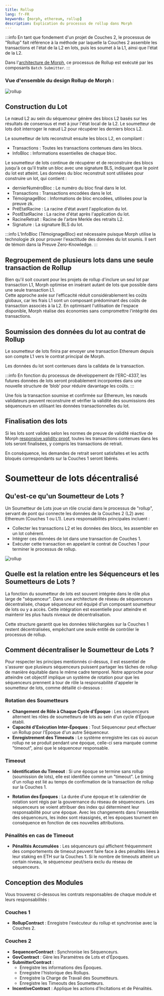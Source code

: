 ```yaml
---
title: Rollup
lang: fr-FR
keywords: [morph, ethereum, rollup]
description: Explication du processus de rollup dans Morph
---
```


:::info
En tant que fondement d'un projet de Couches 2, le processus de "Rollup" fait référence à la méthode par laquelle la Couches 2 assemble les transactions et l'état de la L2 en lots, puis les soumet à la L1, ainsi que l'état de la L2.

Dans l'[architecture de Morph](../2-morph-modular-design.md), ce processus de Rollup est exécuté par les composants ```Batch Submitter```.
:::

### Vue d'ensemble du design Rollup de Morph :

![rollup](../../../assets/docs/protocol/general/rollup/rollup.png)

## Construction du Lot

Le nœud L2 au sein du séquenceur génère des blocs L2 basés sur les résultats de consensus et met à jour l'état local de la L2. Le soumetteur de lots doit interroger le nœud L2 pour récupérer les derniers blocs L2.

Le soumetteur de lots reconstruit ensuite les blocs L2, en compilant :

- Transactions : Toutes les transactions contenues dans les blocs.
- InfoBloc : Informations essentielles de chaque bloc.

Le soumetteur de lots continue de récupérer et de reconstruire des blocs jusqu'à ce qu'il traite un bloc avec une signature BLS, indiquant que le point du lot est atteint. Les données du bloc reconstruit sont utilisées pour construire un lot, qui contient :

- dernierNuméroBloc : Le numéro du bloc final dans le lot.
- Transactions : Transactions encodées dans le lot.
- TémoignageBloc : Informations de bloc encodées, utilisées pour la preuve zk.
- PréEtatRacine : La racine d'état avant l'application du lot.
- PostEtatRacine : La racine d'état après l'application du lot.
- RacineRetrait : Racine de l'arbre Merkle des retraits L2.
- Signature : La signature BLS du lot.

:::info
L'InfoBloc (TémoignageBloc) est nécessaire puisque Morph utilise la technologie zk pour prouver l'exactitude des données du lot soumis. Il sert de témoin dans la Preuve Zero-Knowledge.
:::

## Regroupement de plusieurs lots dans une seule transaction de Rollup

Bien qu'il soit courant pour les projets de rollup d'inclure un seul lot par transaction L1, Morph optimise en insérant autant de lots que possible dans une seule transaction L1.  
Cette approche axée sur l'efficacité réduit considérablement les coûts globaux, car les frais L1 sont un composant prédominant des coûts de transaction associés à la L2. En optimisant l'utilisation de l'espace disponible, Morph réalise des économies sans compromettre l'intégrité des transactions.

## Soumission des données du lot au contrat de Rollup

Le soumetteur de lots finira par envoyer une transaction Ethereum depuis son compte L1 vers le contrat principal de Morph.

Les données du lot sont contenues dans la calldata de la transaction.

:::info
En fonction du processus de développement de l'ERC-4337, les futures données de lots seront probablement incorporées dans une nouvelle structure de ‘blob’ pour réduire davantage les coûts.
:::

Une fois la transaction soumise et confirmée sur Ethereum, les nœuds validateurs peuvent reconstruire et vérifier la validité des soumissions des séquenceurs en utilisant les données transactionnelles du lot.

## Finalisation des lots

Si les lots sont valides selon les normes de preuve de validité réactive de Morph [responsive validity proof](../3-optimistic-zkevm.md), toutes les transactions contenues dans les lots seront finalisées, y compris les transactions de retrait.

En conséquence, les demandes de retrait seront satisfaites et les actifs bloqués correspondants sur la Couches 1 seront libérés.

# Soumetteur de lots décentralisé

## Qu'est-ce qu'un Soumetteur de Lots ?

Un Soumetteur de Lots joue un rôle crucial dans le processus de "rollup", servant de pont qui connecte les données de la Couches 2 (L2) avec Ethereum (Couches 1 ou L1). Leurs responsabilités principales incluent :

- Collecter les transactions L2 et les données des blocs, les assembler en un lot cohérent.
- Intégrer ces données de lot dans une transaction de Couches 1.
- Exécuter cette transaction en appelant le contrat de Couches 1 pour terminer le processus de rollup.


![rollup](../../../assets/docs/protocol/general/rollup/rollup.png)

## Quelle est la relation entre les Séquenceurs et les Soumetteurs de Lots ?

La fonction du soumetteur de lots est souvent intégrée dans le rôle plus large de "séquenceur". Dans une architecture de réseau de séquenceurs décentralisée, chaque séquenceur est équipé d'un composant soumetteur de lots ou y a accès. Cette intégration est essentielle pour atteindre et maintenir les plus hauts niveaux de décentralisation.

Cette structure garantit que les données téléchargées sur la Couches 1 restent décentralisées, empêchant une seule entité de contrôler le processus de rollup.

## Comment décentraliser le Soumetteur de Lots ?

Pour respecter les principes mentionnés ci-dessus, il est essentiel de s'assurer que plusieurs séquenceurs puissent partager les tâches de rollup de manière équitable dans le même cadre temporel. Notre approche pour atteindre cet objectif implique un système de rotation pour que les séquenceurs prennent à tour de rôle la responsabilité d'appeler le soumetteur de lots, comme détaillé ci-dessous :

### Rotation des Soumetteurs

- **Changement de Rôle à Chaque Cycle d'Époque** : Les séquenceurs alternent les rôles de soumetteurs de lots au sein d'un cycle d'Époque établi.
- **Capacité d'Exécution Inter-Époques** : Tout Séquenceur peut effectuer un Rollup pour l'Époque d'un autre Séquenceur.
- **Enregistrement des Timeouts** : Le système enregistre les cas où aucun rollup ne se produit pendant une époque, celle-ci sera marquée comme "timeout", ainsi que le séquenceur responsable.

### Timeout

- **Identification du Timeout** : Si une époque se termine sans rollup (soumission de lots), elle est identifiée comme un "timeout". Le timing d'un rollup est lié au temps de confirmation de la transaction de rollup sur la Couches 1.

- **Rotation des Époques** : La durée d'une époque et le calendrier de rotation sont régis par la gouvernance du réseau de séquenceurs. Les séquenceurs se voient attribuer des index qui déterminent leur responsabilité pour une époque. Avec les changements dans l'ensemble des séquenceurs, les index sont réassignés, et les époques tournent en conséquence en fonction de ces nouvelles attributions.

### Pénalités en cas de Timeout

- **Pénalités Accumulées** : Les séquenceurs qui affichent fréquemment des comportements de timeout peuvent faire face à des pénalités liées à leur staking en ETH sur la Couches 1. Si le nombre de timeouts atteint un certain niveau, le séquenceur peut/sera exclu du réseau de séquenceurs.

## Conception des Modules

Vous trouverez ci-dessous les contrats responsables de chaque module et leurs responsabilités :

### Couches 1
- **RollupContract** : Enregistre l'exécuteur du rollup et synchronise avec la Couches 2.

### Couches 2
- **SequencerContract** : Synchronise les Séquenceurs.
- **GovContract** : Gère les Paramètres de Lots et d'Époques.
- **SubmitterContract** :
  - Enregistre les informations des Époques.
  - Enregistre l'historique des Rollups.
  - Enregistre la Charge de Travail des Soumetteurs.
  - Enregistre les Timeouts des Soumetteurs.
- **IncentiveContract** : Applique les actions d'Incitations et de Pénalités.
